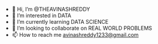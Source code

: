 - 👋 Hi, I’m @THEAVINASHREDDY
- 👀 I’m interested in DATA
- 🌱 I’m currently learning DATA SCIENCE
- 💞️ I’m looking to collaborate on REAL WORLD PROBLEMS
- 📫 How to reach me avinashreddy1233@gmail.com 

<!---
THEAVINASHREDDY/THEAVINASHREDDY is a ✨ special ✨ repository because its `README.md` (this file) appears on your GitHub profile.
You can click the Preview link to take a look at your changes.
--->
